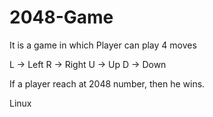 # 2048-Game

It is a game in which Player can play 4 moves 

L -> Left
R -> Right
U -> Up
D -> Down

If a player reach at 2048 number, then he wins.

Linux

